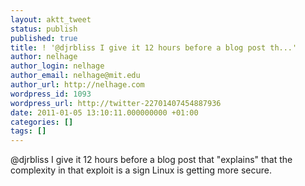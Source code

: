```yaml
---
layout: aktt_tweet
status: publish
published: true
title: ! '@djrbliss I give it 12 hours before a blog post th...'
author: nelhage
author_login: nelhage
author_email: nelhage@mit.edu
author_url: http://nelhage.com
wordpress_id: 1093
wordpress_url: http://twitter-22701407454887936
date: 2011-01-05 13:10:11.000000000 +01:00
categories: []
tags: []
---
```

@djrbliss I give it 12 hours before a blog post that "explains" that the complexity in that exploit is a sign Linux is getting more secure.
